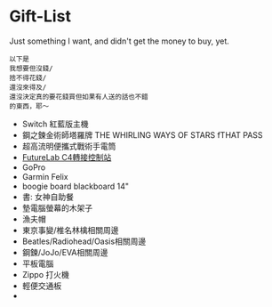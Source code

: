 # Gift-List
Just something I want, and didn't get the money to buy, yet.

```
以下是
我想要但沒錢/
捨不得花錢/
還沒來得及/
還沒決定真的要花錢買但如果有人送的話也不錯
的東西，耶～
```

- Switch 紅藍版主機
- 鋼之鍊金術師塔羅牌 THE WHIRLING WAYS OF STARS    fTHAT PASS
- 超高流明便攜式戰術手電筒
- [FutureLab C4轉接控制站](https://futurelab.tw/collections/3cc/products/xbomb)
- GoPro
- Garmin Felix
- boogie board blackboard 14"
- 書: 女神自助餐
- 墊電腦螢幕的木架子
- 漁夫帽
- 東京事變/椎名林檎相關周邊
- Beatles/Radiohead/Oasis相關周邊
- 鋼鍊/JoJo/EVA相關周邊
- 平板電腦
- Zippo 打火機
- 輕便交通板
- 
